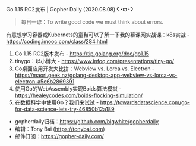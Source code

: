 Go 1.15 RC2发布 | Gopher Daily (2020.08.08) ʕ◔ϖ◔ʔ

>每日一谚：To write good code we must think about errors.

有意想学习容器或Kubernets的童鞋可以了解一下我的慕课网实战课：k8s实战 - https://coding.imooc.com/class/284.html

1. Go 1.15 RC2版本发布 - https://tip.golang.org/doc/go1.15
2. tinygo：以小博大 - https://www.infoq.com/presentations/tiny-go/
3. Go桌面应用开发大比拼：Webview vs. Lorca vs. Electron - https://maori.geek.nz/golang-desktop-app-webview-vs-lorca-vs-electron-a5e6b2869391
4. 使用Go的WebAssembly实现Boids算法模拟 - https://healeycodes.com/boids-flocking-simulation/
5. 在数据科学中使用Go？我们来试试 - https://towardsdatascience.com/go-for-data-science-lets-try-46850b12a189

* gopherdaily归档：https://github.com/bigwhite/gopherdaily
* 编辑：Tony Bai (https://tonybai.com)
* 邮件订阅：https://gopher-daily.com/




